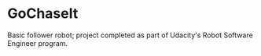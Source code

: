 # GoChaseIt
Basic follower robot; project completed as part of Udacity's Robot Software Engineer program.
